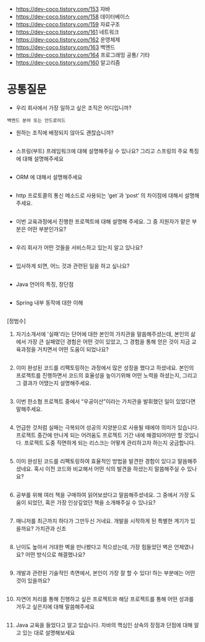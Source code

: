 - https://dev-coco.tistory.com/153 자바
- https://dev-coco.tistory.com/158 데이터베이스
- https://dev-coco.tistory.com/159 자료구조
- https://dev-coco.tistory.com/161 네트워크
- https://dev-coco.tistory.com/162 운영체제
- https://dev-coco.tistory.com/163 백엔드
- https://dev-coco.tistory.com/164 프로그래밍 공통/ 기타
- https://dev-coco.tistory.com/160 알고리즘

# 공통질문
- 우리 회사에서 가장 일하고 싶은 조직은 어디입니까?
```
백엔드 분야 또는 안드로이드

```
- 원하는 조직에 배정되지 않아도 괜찮습니까?
```

```
- 스프링(부트) 프레임워크에 대해 설명해주실 수 있나요? 그리고 스프링의 주요 특징에 대해 설명해주세요
```

```
- ORM 에 대해서 설명해주세요
```

```
- http 프로토콜의 통신 메소드로 사용되는 ‘get`과 ‘post’ 의 차이점에 대해서 설명해주세요.
```

```
- 이번 교육과정에서 진행한 프로젝트에 대해 설명해 주세요. 그 중 지원자가 맡은 부분은 어떤 부분인가요?
```

```
- 우리 회사가 어떤 것들을 서비스하고 있는지 알고 있나요?
```

```
- 입사하게 되면, 어느 것과 관련된 일을 하고 싶나요?
```

```
- Java 언어의 특징, 장단점
```

```
- Spring 내부 동작에 대한 이해
```

```
[정범수]
1. 자기소개서에 '실패'라는 단어에 대한 본인의 가치관을 말씀해주셨는데, 본인의 삶에서 가장 큰 실패였던 경험은 어떤 것이 있었고, 그 경험을 통해 얻은 것이 지금 교육과정을 거치면서 어떤 도움이 되었나요? 
```

```
2. 이미 완성된 코드를 리팩토링하는 과정에서 많은 성장을 했다고 하셨네요. 본인의 프로젝트를 진행하면서 코드의 효율성을 높이기위해 어떤 노력을 하셨는지, 그리고 그 결과가 어땠는지 설명해주세요.
```

```
3. 이번 한소협 프로젝트 중에서 “우공이산”이라는 가치관을 발휘했던 일이 있었다면 말해주세요.
```

```
4. 언급한 것처럼 실패는 극복되어 성공의 지양분으로 사용될 때에야 의미가 있습니다. 프로젝트 중간에 만나게 되는 어려움도 프로젝트 기간 내에 해결되어야만 할 것입니다. 프로젝트 도중 직면하게 되는 리스크는 어떻게 관리하고자 하는지 궁금합니다.
```

```
5. 이미 완성된 코드를 리팩토링하여 효율적인 방법을 발견한 경험이 있다고 말씀해주셨네요. 혹시 이전 코드와 비교해서 어떤 식의 발견을 하셨는지 말씀해주실 수 있나요?
```

```
6. 공부를 위해 여러 책을 구매하여 읽어보셨다고 말씀해주셨네요. 그 중에서 가장 도움이 되었던, 혹은 가장 인상깊었던 책을 소개해주실 수 있나요?
```

```
7. 매니저를 최근까지 하다가 그만두신 거네요. 개발을 시작하게 된 특별한 계기가 있을까요?
가치관과 신조
```

```
8. 난이도 높아서 거대한 벽을 만나봤다고 적으셨는데, 가장 힘들었던 벽은 언제였나요?
어떤 방식으로 해결했나요?
```

```
9. 개발과 관련된 기술적인 측면에서, 본인이 가장 잘 할 수 있다! 하는 부분에는 어떤 것이 있을까요?
```

```
10. 자연어 처리를 통해 진행하고 싶은 프로젝트와 해당 프로젝트를 통해 어떤 성과를 거두고 싶은지에 대해 말씀해주세요
```

```
11. Java 교육을 들었다고 알고 있습니다. 자바의 핵심인 상속의 장점과 단점에 대해 알고 있는 대로 설명해보세요
```

```